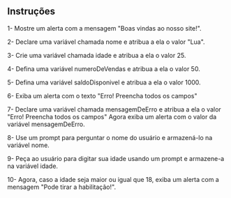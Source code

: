 ## Instruções

1- Mostre um alerta com a mensagem "Boas vindas ao nosso site!".

2- Declare uma variável chamada nome e atribua a ela o valor "Lua".

3- Crie uma variável chamada idade e atribua a ela o valor 25.

4- Defina uma variável numeroDeVendas e atribua a ela o valor 50.

5- Defina uma variável saldoDisponivel e atribua a ela o valor 1000.

6- Exiba um alerta com o texto "Erro! Preencha todos os campos"

7- Declare uma variável chamada mensagemDeErro e atribua a ela o valor "Erro! Preencha todos os campos" Agora exiba um alerta com o valor da variável mensagemDeErro.

8- Use um prompt para perguntar o nome do usuário e armazená-lo na variável nome.

9- Peça ao usuário para digitar sua idade usando um prompt e armazene-a na variável idade.

10- Agora, caso a idade seja maior ou igual que 18, exiba um alerta com a mensagem "Pode tirar a habilitação!".